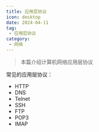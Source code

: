 ```yaml
---
title: 应用层协议
icon: desktop
date: 2024-04-11
tag:
 - 应用层协议
category:
 - 网络
---
```


> 本篇介绍计算机网络应用层协议

常见的应用层协议：

- HTTP
- DNS
- Telnet
- SSH
- FTP
- POP3
- IMAP


<Catalog />